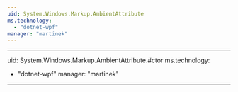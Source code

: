 ```yaml
---
uid: System.Windows.Markup.AmbientAttribute
ms.technology: 
  - "dotnet-wpf"
manager: "martinek"
---
```


---
uid: System.Windows.Markup.AmbientAttribute.#ctor
ms.technology: 
  - "dotnet-wpf"
manager: "martinek"
---
